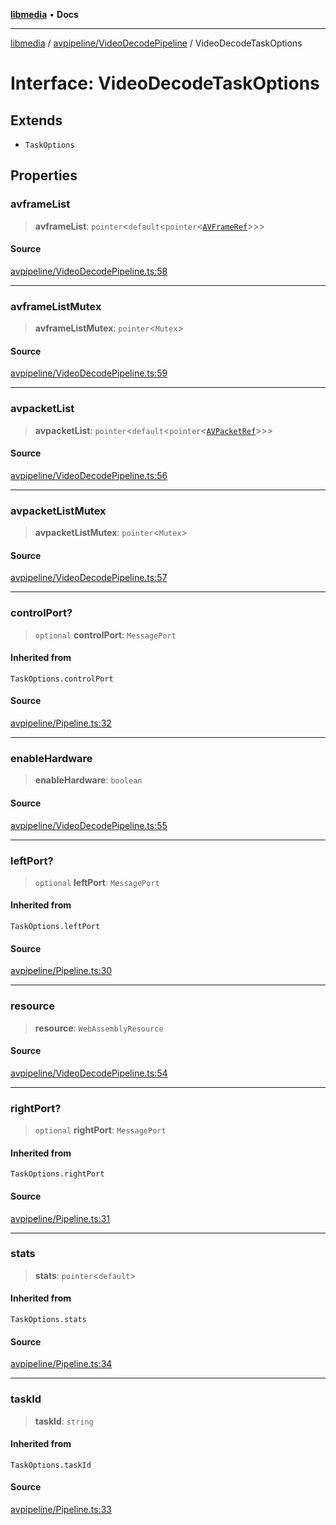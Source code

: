 [**libmedia**](../../../README.md) • **Docs**

***

[libmedia](../../../README.md) / [avpipeline/VideoDecodePipeline](../README.md) / VideoDecodeTaskOptions

# Interface: VideoDecodeTaskOptions

## Extends

- `TaskOptions`

## Properties

### avframeList

> **avframeList**: `pointer`\<`default`\<`pointer`\<[`AVFrameRef`](../../../avutil/struct/avframe/classes/AVFrameRef.md)\>\>\>

#### Source

[avpipeline/VideoDecodePipeline.ts:58](https://github.com/zhaohappy/libmedia/blob/b4bb608d2b1c00d036d73fc8d222b1a97be53694/src/avpipeline/VideoDecodePipeline.ts#L58)

***

### avframeListMutex

> **avframeListMutex**: `pointer`\<`Mutex`\>

#### Source

[avpipeline/VideoDecodePipeline.ts:59](https://github.com/zhaohappy/libmedia/blob/b4bb608d2b1c00d036d73fc8d222b1a97be53694/src/avpipeline/VideoDecodePipeline.ts#L59)

***

### avpacketList

> **avpacketList**: `pointer`\<`default`\<`pointer`\<[`AVPacketRef`](../../../avutil/struct/avpacket/classes/AVPacketRef.md)\>\>\>

#### Source

[avpipeline/VideoDecodePipeline.ts:56](https://github.com/zhaohappy/libmedia/blob/b4bb608d2b1c00d036d73fc8d222b1a97be53694/src/avpipeline/VideoDecodePipeline.ts#L56)

***

### avpacketListMutex

> **avpacketListMutex**: `pointer`\<`Mutex`\>

#### Source

[avpipeline/VideoDecodePipeline.ts:57](https://github.com/zhaohappy/libmedia/blob/b4bb608d2b1c00d036d73fc8d222b1a97be53694/src/avpipeline/VideoDecodePipeline.ts#L57)

***

### controlPort?

> `optional` **controlPort**: `MessagePort`

#### Inherited from

`TaskOptions.controlPort`

#### Source

[avpipeline/Pipeline.ts:32](https://github.com/zhaohappy/libmedia/blob/b4bb608d2b1c00d036d73fc8d222b1a97be53694/src/avpipeline/Pipeline.ts#L32)

***

### enableHardware

> **enableHardware**: `boolean`

#### Source

[avpipeline/VideoDecodePipeline.ts:55](https://github.com/zhaohappy/libmedia/blob/b4bb608d2b1c00d036d73fc8d222b1a97be53694/src/avpipeline/VideoDecodePipeline.ts#L55)

***

### leftPort?

> `optional` **leftPort**: `MessagePort`

#### Inherited from

`TaskOptions.leftPort`

#### Source

[avpipeline/Pipeline.ts:30](https://github.com/zhaohappy/libmedia/blob/b4bb608d2b1c00d036d73fc8d222b1a97be53694/src/avpipeline/Pipeline.ts#L30)

***

### resource

> **resource**: `WebAssemblyResource`

#### Source

[avpipeline/VideoDecodePipeline.ts:54](https://github.com/zhaohappy/libmedia/blob/b4bb608d2b1c00d036d73fc8d222b1a97be53694/src/avpipeline/VideoDecodePipeline.ts#L54)

***

### rightPort?

> `optional` **rightPort**: `MessagePort`

#### Inherited from

`TaskOptions.rightPort`

#### Source

[avpipeline/Pipeline.ts:31](https://github.com/zhaohappy/libmedia/blob/b4bb608d2b1c00d036d73fc8d222b1a97be53694/src/avpipeline/Pipeline.ts#L31)

***

### stats

> **stats**: `pointer`\<`default`\>

#### Inherited from

`TaskOptions.stats`

#### Source

[avpipeline/Pipeline.ts:34](https://github.com/zhaohappy/libmedia/blob/b4bb608d2b1c00d036d73fc8d222b1a97be53694/src/avpipeline/Pipeline.ts#L34)

***

### taskId

> **taskId**: `string`

#### Inherited from

`TaskOptions.taskId`

#### Source

[avpipeline/Pipeline.ts:33](https://github.com/zhaohappy/libmedia/blob/b4bb608d2b1c00d036d73fc8d222b1a97be53694/src/avpipeline/Pipeline.ts#L33)
